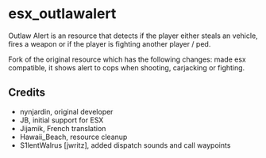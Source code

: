 # esx_outlawalert

Outlaw Alert is an resource that detects if the player either steals an vehicle, fires a weapon or if the player is fighting another player / ped.

Fork of the original resource which has the following changes: made esx compatible, it shows alert to cops when shooting, carjacking or fighting.

## Credits

- nynjardin, original developer
- JB, initial support for ESX
- Jijamik, French translation
- Hawaii_Beach, resource cleanup
- S1lentWalrus [jwritz], added dispatch sounds and call waypoints 
